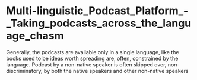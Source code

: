 # Multi-linguistic_Podcast_Platform_-_Taking_podcasts_across_the_language_chasm
Generally, the podcasts are available only in a single language, like the books used to be ideas worth spreading are, often, constrained by the language. Podcast by a non-native speaker is often skipped over, non-discriminatory, by both the native speakers and other non-native speakers
